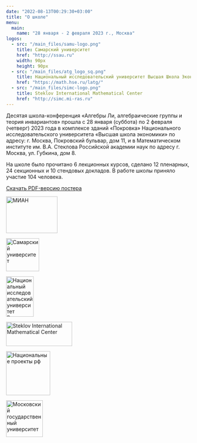 ```yaml
---
date: "2022-08-13T00:29:30+03:00"
title: "О школе"
menu:
  main:
    name: "28 января - 2 февраля 2023 г., Москва"
logos:
  - src: "/main_files/samu-logo.png"
    title: Самарский университет
    href: "http://ssau.ru"
    width: 90px
    height: 90px
  - src: "/main_files/atg_logo_sq.png"
    title: Национальный исследовательский университет Высшая Школа Экономики
    href: "https://math.hse.ru/latg/"
  - src: "/main_files/simc-logo.png"
    title: Steklov International Mathematical Center
    href: "http://simc.mi-ras.ru"
---
```


Деcятая школа-конференция «Алгебры Ли, алгебраические группы и теория инвариантов» прошла с 28 января (суббота) по 2 февраля (четверг) 2023 года в комплексе зданий «Покровка» Национального исследовательского университета «Высшая школа экономики» по адресу: г. Москва, Покровский бульвар, дом 11, и в Математическом институте им. В.А. Стеклова Российской академии наук по адресу г. Москва, ул. Губкина, дом 8.

На школе было прочитано 6 лекционных курсов, сделано 12 пленарных, 24 секционных и 10 стендовых докладов. В работе школы приняло участие 104 человека.

<!--[Здесь](https://www.hse.ru/buildinghse/pokrovka/map) можно прочитать, как добраться до корпуса. -->

<!-- <div class="poster">
  <div class="item" align="center">
    <img src="/2023/poster.jpg" width="800px" loading="lazy" typeof="foaf:Image">
    <div>
      <a href="/2023/poster.pdf">Скачать PDF-версию постера</a>
    </div>
  </div>
</div> -->

<div>
  <a href="/2023/poster.pdf">Скачать PDF-версию постера</a>
</div>

<div class="logos">

<a href="http://simc.mi-ras.ru"><img style="width: 140px; height: 100px;" src="/main_files/MI.png" alt="МИАН" title="МИАН" /></a>

<a href="http://ssau.ru"><img style="width: 90px; height: 90px;" src="/main_files/samu-logo.png" alt="Самарский университет" title="Самарский университет" /></a>

<a href="https://math.hse.ru/latg/"><img style="width: 75px; height: 110px;" src="/main_files/atg_logo_sq.png" alt="Национальный исследовательский университет Высшая Школа Экономики" title="Национальный исследовательский университет Высшая Школа Экономики" /></a>

<a href="http://simc.mi-ras.ru"><img style="width: 180px; height: 66px;" src="/main_files/simc-logo.png" alt="Steklov International Mathematical Center" title="Steklov International Mathematical Center" /></a>

<a href="https://xn--80aapampemcchfmo7a3c9ehj.xn--p1ai/projects/nauka-i-universitety"><img style="width: 120px; height: 120px;" src="/main_files/national-projects.svg" alt="Национальные проекты рф" title="Национальные проекты рф" /></a>

<a href="https://international.msu.ru/ru"><img style="width: 100px; height: 100px;" src="/main_files/msu-logo.png" alt="Московский государственный университет" title="Московский государственный университет" /></a>
</div>
